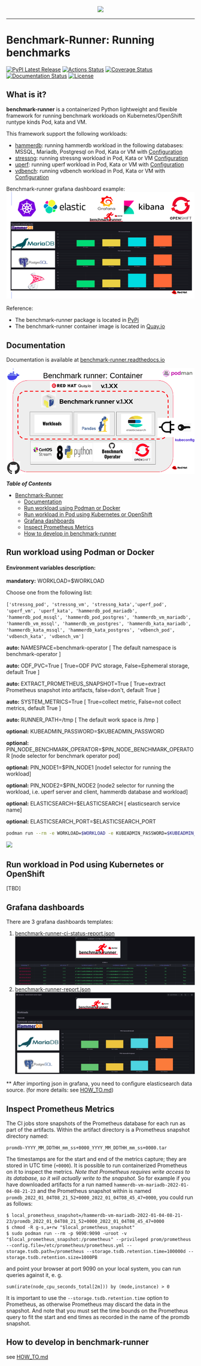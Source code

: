 <div align="center">
  <img src="https://github.com/redhat-performance/benchmark-runner/blob/main/media/benchmark_runner.png"><br>
</div>

-----------------

# Benchmark-Runner: Running benchmarks
[![PyPI Latest Release](https://img.shields.io/pypi/v/benchmark-runner.svg)](https://pypi.org/project/benchmark-runner/)
[![Actions Status](https://github.com/redhat-performance/benchmark-runner/workflows/CI/badge.svg)](https://github.com/redhat-performance/benchmark-runner/actions)
[![Coverage Status](https://coveralls.io/repos/github/redhat-performance/benchmark-runner/badge.svg?branch=main)](https://coveralls.io/github/redhat-performance/benchmark-runner?branch=main&kill_cache=1)
[![Documentation Status](https://readthedocs.org/projects/benchmark-runner/badge/?version=latest)](https://benchmark-runner.readthedocs.io/en/latest/?badge=latest)
[![License](https://img.shields.io/pypi/l/benchmark-runner.svg)](https://github.com/redhat-performance/benchmark-runner/blob/main/LICENSE)

## What is it?

**benchmark-runner** is a containerized Python lightweight and flexible framework for running benchmark workloads 
on Kubernetes/OpenShift runtype kinds Pod, kata and VM.

This framework support the following workloads:

* [hammerdb](https://hammerdb.com/): running hammerdb workload in the following databases: MSSQL, Mariadb, Postgresql on Pod, Kata or VM with [Configuration](benchmark_runner/templates/hammerdb)
* [stressng](https://wiki.ubuntu.com/Kernel/Reference/stress-ng): running stressng workload in Pod, Kata or VM [Configuration](benchmark_runner/templates/stressng)
* [uperf](http://uperf.org/): running uperf workload in Pod, Kata or VM with [Configuration](benchmark_runner/templates/uperf)
* [vdbench](https://wiki.lustre.org/VDBench/): running vdbench workload in Pod, Kata or VM with [Configuration](benchmark_runner/templates/vdbench)

Benchmark-runner grafana dashboard example:
![](media/grafana.png)

Reference:
* The benchmark-runner package is located in [PyPi](https://pypi.org/project/benchmark-runner)
* The benchmark-runner container image is located in [Quay.io](https://quay.io/repository/ebattat/benchmark-runner)

## Documentation
Documentation is available at [benchmark-runner.readthedocs.io](https://benchmark-runner.readthedocs.io/en/latest/)

![](media/docker2.png)

_**Table of Contents**_

<!-- TOC -->
- [Benchmark-Runner](#benchmark-runner)
    - [Documentation](#documentation)
    - [Run workload using Podman or Docker](#run-workload-using-podman-or-docker)
    - [Run workload in Pod using Kubernetes or OpenShift](#run-workload-in-pod-using-kubernetes-or-openshift)
    - [Grafana dashboards](#grafana-dashboards)
    - [Inspect Prometheus Metrics](#inspect-prometheus-metrics)
    - [How to develop in benchmark-runner](#how-to-develop-in-benchmark-runner)

<!-- /TOC -->

## Run workload using Podman or Docker 

#### Environment variables description:

**mandatory:** WORKLOAD=$WORKLOAD

Choose one from the following list:

`['stressng_pod', 'stressng_vm', 'stressng_kata','uperf_pod', 'uperf_vm', 'uperf_kata', 'hammerdb_pod_mariadb', 'hammerdb_pod_mssql', 'hammerdb_pod_postgres', 'hammerdb_vm_mariadb', 'hammerdb_vm_mssql', 'hammerdb_vm_postgres', 'hammerdb_kata_mariadb', 'hammerdb_kata_mssql', 'hammerdb_kata_postgres', 'vdbench_pod', 'vdbench_kata', 'vdbench_vm']`

**auto:** NAMESPACE=benchmark-operator [ The default namespace is benchmark-operator ]

**auto:** ODF_PVC=True [ True=ODF PVC storage, False=Ephemeral storage, default True ]

**auto:** EXTRACT_PROMETHEUS_SNAPSHOT=True [ True=extract Prometheus snapshot into artifacts, false=don't, default True ]

**auto:** SYSTEM_METRICS=True [ True=collect metric, False=not collect metrics, default True ]

**auto:** RUNNER_PATH=/tmp [ The default work space is /tmp ]

**optional:** KUBEADMIN_PASSWORD=$KUBEADMIN_PASSWORD

**optional:** PIN_NODE_BENCHMARK_OPERATOR=$PIN_NODE_BENCHMARK_OPERATOR [node selector for benchmark operator pod]

**optional:** PIN_NODE1=$PIN_NODE1 [node1 selector for running the workload]

**optional:** PIN_NODE2=$PIN_NODE2 [node2 selector for running the workload, i.e. uperf server and client, hammerdb database and workload]

**optional:** ELASTICSEARCH=$ELASTICSEARCH [ elasticsearch service name]

**optional:** ELASTICSEARCH_PORT=$ELASTICSEARCH_PORT

```sh
podman run --rm -e WORKLOAD=$WORKLOAD -e KUBEADMIN_PASSWORD=$KUBEADMIN_PASSWORD -e PIN_NODE_BENCHMARK_OPERATOR=$PIN_NODE_BENCHMARK_OPERATOR -e PIN_NODE1=$PIN_NODE1 -e PIN_NODE2=$PIN_NODE2 -e ELASTICSEARCH=$ELASTICSEARCH -e ELASTICSEARCH_PORT=$ELASTICSEARCH_PORT -e log_level=INFO -v $KUBECONFIG:/root/.kube/config --privileged quay.io/ebattat/benchmark-runner:latest
```

![](media/demo.gif)

## Run workload in Pod using Kubernetes or OpenShift

[TBD]

## Grafana dashboards

There are 3 grafana dashboards templates:
1. [benchmark-runner-ci-status-report.json](grafana/benchmark-runner-ci-status-report.json)
![](media/benchmark-runner-ci-status.png)
2. [benchmark-runner-report.json](grafana/benchmark-runner-report.json)
![](media/benchmark-runner-report.png)

** After importing json in grafana, you need to configure elasticsearch data source. (for more details: see [HOW_TO.md](HOW_TO.md))

## Inspect Prometheus Metrics

The CI jobs store snapshots of the Prometheus database for each run as part of the artifacts.  Within the artifact directory is a Prometheus snapshot directory named:

```
promdb-YYYY_MM_DDTHH_mm_ss+0000_YYYY_MM_DDTHH_mm_ss+0000.tar
```

The timestamps are for the start and end of the metrics capture; they
are stored in UTC time (`+0000`).  It is possible to run containerized
Prometheus on it to inspect the metrics.  *Note that Prometheus
requires write access to its database, so it will actually write to
the snapshot.* So for example if you have downloaded artifacts for a
run named `hammerdb-vm-mariadb-2022-01-04-08-21-23` and the Prometheus
snapshot within is named
`promdb_2022_01_04T08_21_52+0000_2022_01_04T08_45_47+0000`, you could run as follows:

```
$ local_prometheus_snapshot=/hammerdb-vm-mariadb-2022-01-04-08-21-23/promdb_2022_01_04T08_21_52+0000_2022_01_04T08_45_47+0000
$ chmod -R g-s,a+rw "$local_prometheus_snapshot"
$ sudo podman run --rm -p 9090:9090 -uroot -v "$local_prometheus_snapshot:/prometheus" --privileged prom/prometheus --config.file=/etc/prometheus/prometheus.yml --storage.tsdb.path=/prometheus --storage.tsdb.retention.time=100000d --storage.tsdb.retention.size=1000PB
```

and point your browser at port 9090 on your local system, you can run queries against it, e. g.

```
sum(irate(node_cpu_seconds_total[2m])) by (mode,instance) > 0
```

It is important to use the `--storage.tsdb.retention.time` option to
Prometheus, as otherwise Prometheus may discard the data in the
snapshot.  And note that you must set the time bounds on the
Prometheus query to fit the start and end times as recorded in the
name of the promdb snapshot.

## How to develop in benchmark-runner

see [HOW_TO.md](HOW_TO.md)
